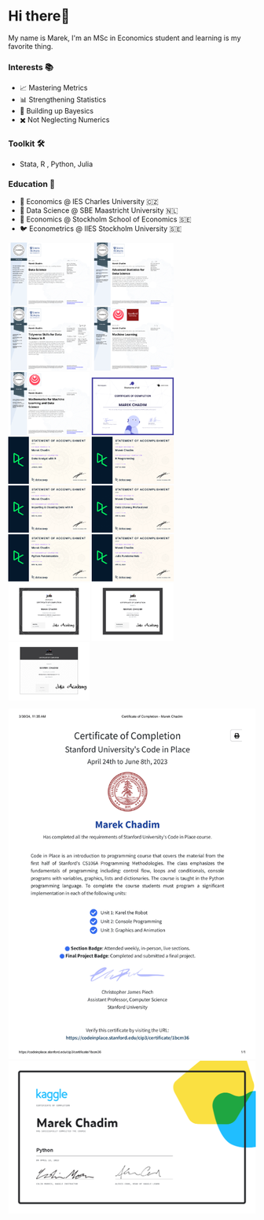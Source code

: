 # Hi there👋 
My name is Marek, I'm an MSc in Economics student and learning is my favorite thing.

### Interests 📚
- 📈 Mastering Metrics
- 📊 Strengthening Statistics
- 🎲 Building up Bayesics
- ✖️ Not Neglecting Numerics

### Toolkit 🛠️
- Stata, R , Python, Julia 
  
### Education 🏫
  - 🐣 Economics @ IES Charles University 🇨🇿
  - 🐥 Data Science @ SBE Maastricht University 🇳🇱
  - 🐔 Economics @ Stockholm School of Economics 🇸🇪 
  - 🐦 Econometrics @ IIES Stockholm University 🇸🇪 

<p float="left">
  <img src="DataScience.png" width="33%" />
  <img src="Statistics.png" width="33%" />
  <img src="Tidyverse.png" width="33%" />
  <img src="MachineLearning.png" width="33%" />
  <img src="Mathematics.png" width="33%" />
  <img src="certificate-elements-of-ai.png" width="33%"/>
  <img src="DataAnalystR.png" width="33%" />
  <img src="Rprogr.png" width="33%" />
  <img src="ImportClean.png" width="33%" />
  <img src="DataLiteracy.png" width="33%" />
  <img src="PythonFundamentals.png" width="33%" />
  <img src="Julia.png" width="33%" />
  <img src="certificate-of-completion-for-introduction-to-julia.png" width="33%" />
  <img src="certificate-of-completion-for-julia-for-data-science-1.png" width="33%" />
  <img src="1-introduction-to-dataframes-jl-1.png" width="33%" />
</p>
  

<img src="StanfordCode23.png"> 
<img src="PythonKaggle.png" />







 

 






